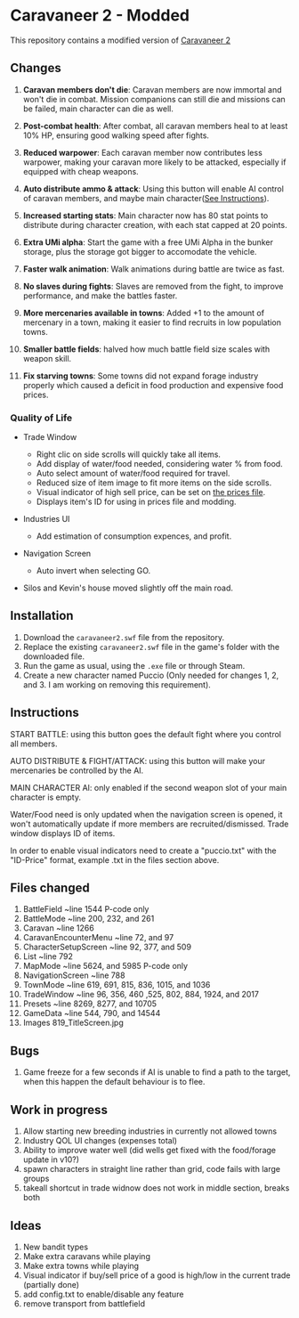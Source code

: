 # Caravaneer 2 - Modded

This repository contains a modified version of [Caravaneer 2](https://store.steampowered.com/app/1500820/Caravaneer_2/)



## Changes

1. **Caravan members don't die**: Caravan members are now immortal and won't die in combat. Mission companions can still die and missions can be failed, main character can die as well.

2. **Post-combat health**: After combat, all caravan members heal to at least 10% HP, ensuring good walking speed after fights.

3. **Reduced warpower**: Each caravan member now contributes less warpower, making your caravan more likely to be attacked, especially if equipped with cheap weapons.

4. **Auto distribute ammo & attack**: Using this button will enable AI control of caravan members, and maybe main character([See Instructions](#Instructions)).

5. **Increased starting stats**: Main character now has 80 stat points to distribute during character creation, with each stat capped at 20 points.

6. **Extra UMi alpha**: Start the game with a free UMi Alpha in the bunker storage, plus the storage got bigger to accomodate the vehicle.

7. **Faster walk animation**: Walk animations during battle are twice as fast.

8. **No slaves during fights**: Slaves are removed from the fight, to improve performance, and make the battles faster.

9. **More mercenaries available in towns**: Added +1 to the amount of mercenary in a town, making it easier to find recruits in low population towns.

10. **Smaller battle fields**: halved how much battle field size scales with weapon skill.

11. **Fix starving towns**: Some towns did not expand forage industry properly which caused a deficit in food production and expensive food prices.



### Quality of Life

- Trade Window
	- Right clic on side scrolls will quickly take all items.
	- Add display of water/food needed, considering water % from food.
	- Auto select amount of water/food required for travel.
	- Reduced size of item image to fit more items on the side scrolls.
	- Visual indicator of high sell price, can be set on [the prices file](#Instructions).
	- Displays item's ID for using in prices file and modding.

- Industries UI
	- Add estimation of consumption expences, and profit.

- Navigation Screen
	- Auto invert when selecting GO.

- Silos and Kevin's house moved slightly off the main road.



## Installation

1. Download the `caravaneer2.swf` file from the repository.
2. Replace the existing `caravaneer2.swf` file in the game's folder with the downloaded file.
3. Run the game as usual, using the `.exe` file or through Steam.
4. Create a new character named Puccio (Only needed for changes 1, 2, and 3. I am working on removing this requirement).



## Instructions

START BATTLE: using this button goes the default fight where you control all members.

AUTO DISTRIBUTE & FIGHT/ATTACK: using this button will make your mercenaries be controlled by the AI.

MAIN CHARACTER AI: only enabled if the second weapon slot of your main character is empty.


Water/Food need is only updated when the navigation screen is opened, it won't automatically update if more members are recruited/dismissed.
Trade window displays ID of items.

In order to enable visual indicators need to create a "puccio.txt" with the "ID-Price" format, example .txt in the files section above. 



## Files changed

1. BattleField				~line 1544					P-code only
2. BattleMode				~line 200, 232, and 261
3. Caravan				~line 1266
4. CaravanEncounterMenu			~line 72, and 97
5. CharacterSetupScreen			~line 92, 377, and 509
6. List					~line 792
7. MapMode				~line 5624, and 5985				P-code only
8. NavigationScreen			~line 788
9. TownMode				~line 619, 691, 815, 836, 1015, and 1036
10. TradeWindow				~line 96, 356, 460 ,525, 802, 884, 1924, and 2017
11. Presets				~line 8269, 8277, and 10705
12. GameData				~line 544, 790, and 14544
13. Images				819_TitleScreen.jpg



## Bugs

1. Game freeze for a few seconds if AI is unable to find a path to the target, when this happen the default behaviour is to flee.



## Work in progress

1. Allow starting new breeding industries in currently not allowed towns
2. Industry QOL UI changes (expenses total)
3. Ability to improve water well (did wells get fixed with the food/forage update in v10?)
4. spawn characters in straight line rather than grid, code fails with large groups
5. takeall shortcut in trade widnow does not work in middle section, breaks both



## Ideas

1. New bandit types
2. Make extra caravans while playing
3. Make extra towns while playing
4. Visual indicator if buy/sell price of a good is high/low in the current trade (partially done)
5. add config.txt to enable/disable any feature
6. remove transport from battlefield
